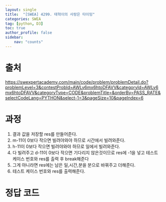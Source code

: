 ```yaml
---
layout: single
title:  "[SWEA] 4299. 태혁이의 사랑은 타이밍"
categories: SWEA
tag: [python, D3]
toc: true
author_profile: false
sidebar:
    nav: "counts"
---
```


# 출처
<https://swexpertacademy.com/main/code/problem/problemDetail.do?problemLevel=3&contestProbId=AWLv6mx6htoDFAVV&categoryId=AWLv6mx6htoDFAVV&categoryType=CODE&problemTitle=&orderBy=PASS_RATE&selectCodeLang=PYTHON&select-1=3&pageSize=10&pageIndex=6>


  
  
# 과정
1. 결과 값을 저장할 res를 만들어준다.
2. m-11이 0보다 작으면 빌려야와야 하므로 시간에서 빌려와준다.
3. h-11이 0보다 작으면 빌려야와야 하므로 일에서 빌려와준다.
4. 다 빌려주고 d-11이 0보다 작으면 기다리지 않은것이므로 res에 -1을 넣고 테스트 케이스 번호와 res를 출력 후 break해준다
5. 그게 아니라면 res에는 남은 일,시간,분을 분으로 바꿔주고 더해준다.
6. 테스트 케이스 번호와 res를 출력해준다.





# 정답 코드
<script src="https://gist.github.com/kghees/c5dcceb600d5c5ac7755047f106a5080.js"></script>